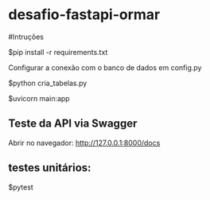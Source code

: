 # desafio-fastapi-ormar

#Intruções

$pip install -r requirements.txt

Configurar a conexão com o banco de dados em config.py

$python cria_tabelas.py

$uvicorn main:app


## Teste da API via Swagger

Abrir no navegador: http://127.0.0.1:8000/docs


## testes unitários:

$pytest


